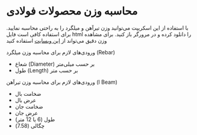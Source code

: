 # محاسبه وزن محصولات فولادی
با استفاده از این اسکریپت می‌توانید وزن تیرآهن و میلگرد را به راحتی محاسبه نمایید. برای استفاده کافی است فایل html را دانلود کرده و در مرورگر باز کنید. برای مشاهده وزن دقیق می‌تواند از [این وبسایت](https://ahaniran.com) استفاده کنید


ورودی‌های لازم برای محاسبه وزن میلگرد (Rebar)
- شعاع (Diameter) بر حسب میلی‌‌متر
- طول (Length) بر حسب متر




ورودی‌های لازم برای محاسبه وزن تیرآهن (I Beam)
- ضخامت بال
- عرض بال
- ضخامت جان
- عرض جان
- طول (6 یا 12 متر)
- چگالی (7.58)
